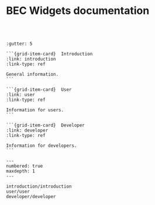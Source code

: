 # BEC Widgets documentation

<br><br>

````{grid} 3
:gutter: 5

```{grid-item-card}  Introduction
:link: introduction
:link-type: ref

General information.
```

```{grid-item-card}  User
:link: user
:link-type: ref

Information for users.
```

```{grid-item-card}  Developer
:link: developer
:link-type: ref

Information for developers.
```
````


```{toctree}
---
numbered: true
maxdepth: 1
---

introduction/introduction
user/user
developer/developer
